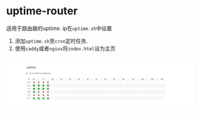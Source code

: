 # uptime-router

适用于路由器的uptime. ip在`uptime.sh`中设置
1. 添加`uptime.sh`至`cron`定时任务.
2. 使用`caddy`或者`nginx`将`index.html`设为主页

![](pic/Snipaste_2022-12-27_01-38-50.png)